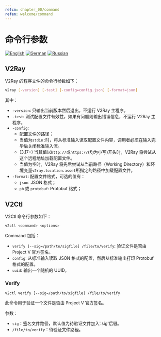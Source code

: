 ```yaml
---
refcn: chapter_00/command
refen: welcome/command
---
```


# 命令行参数

[![English][1]][2] [![German][3]][4] [![Russian][5]][6]

[1]: ../resources/english.svg
[2]: https://www.v2ray.com/en/welcome/command.html
[3]: ../resources/german.svg
[4]: https://www.v2ray.com/de/welcome/command.html
[5]: ../resources/russian.svg
[6]: https://www.v2ray.com/ru/welcome/command.html

## V2Ray

V2Ray 的程序文件的命令行参数如下：

```bash
v2ray [-version] [-test] [-config=config.json] [-format=json]
```

其中：

* `-version`: 只输出当前版本然后退出，不运行 V2Ray 主程序。
* `-test`: 测试配置文件有效性，如果有问题则输出错误信息，不运行 V2Ray 主程序。
* `-config`:
  * 配置文件的路径；
  * 当值为`stdin:`时，将从标准输入读取配置文件内容，调用者必须在输入完毕后关闭标准输入流。
  * (3.17+) 当其值以`http://`或`https://`(均为小写)开头时，V2Ray 将尝试从这个远程地址加载配置文件。
  * 当值为空时，V2Ray 将先后尝试从当前路径（Working Directory）和环境变量`v2ray.location.asset`所指定的路径中加载配置文件。
* `-format`: 配置文件格式，可选的值有：
  * `json`: JSON 格式；
  * `pb` 或 `protobuf`: Protobuf 格式；

## V2Ctl

V2Ctl 命令行参数如下：

```bash
v2ctl <command> <options>
```

Command 包括：

* `verify [--sig=/path/to/sigfile] /file/to/verify`: 验证文件是否由 Project V 官方签名。
* `config`: 从标准输入读取 JSON 格式的配置，然后从标准输出打印 Protobuf 格式的配置。
* `uuid`: 输出一个随机的 UUID。

### Verify

`v2ctl verify [--sig=/path/to/sigfile] /file/to/verify`

此命令用于验证一个文件是否由 Project V 官方签名。

参数：

* `sig`：签名文件路径，默认值为待验证文件加入'.sig'后缀。
* `/file/to/verify`：待验证文件路径。

